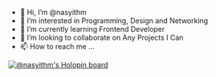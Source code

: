 - 👋 Hi, I’m @nasyithm
- 👀 I’m interested in Programming, Design and Networking
- 🌱 I’m currently learning Frontend Developer
- 💞️ I’m looking to collaborate on Any Projects I Can
- 📫 How to reach me ...

[![@nasyithm's Holopin board](https://holopin.me/nasyithm)](https://holopin.io/@nasyithm)

<!---
nasyithm/nasyithm is a ✨ special ✨ repository because its `README.md` (this file) appears on your GitHub profile.
You can click the Preview link to take a look at your changes.
--->
